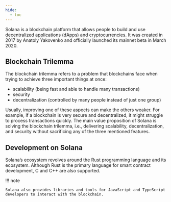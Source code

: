 ```yaml
---
hide:
  - toc
---
```


Solana is a blockchain platform that allows people to build and use decentralized applications (dApps) and cryptocurrencies. It was created in 2017 by Anatoly Yakovenko and officially launched its mainnet beta in March 2020.

## Blockchain Trilemma

The blockchain trilemma refers to a problem that blockchains face when trying to achieve three important things at once:

- scalability (being fast and able to handle many transactions)
- security
- decentralization (controlled by many people instead of just one group)

Usually, improving one of these aspects can make the others weaker. For example, if a blockchain is very secure and decentralized, it might struggle to process transactions quickly. The main value proposition of Solana is solving the blockchain trilemma, i.e., delivering scalability, decentralization, and security without sacrificing any of the three mentioned features.

## Development on Solana

Solana’s ecosystem revolves around the Rust programming language and its ecosystem. Although Rust is the primary language for smart contract development, C and C++ are also supported.

!!! note

    Solana also provides libraries and tools for JavaScript and TypeScript developers to interact with the blockchain.
